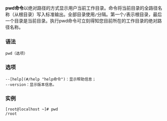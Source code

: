 **pwd命令**以绝对路径的方式显示用户当前工作目录。命令将当前目录的全路径名称（从根目录）写入标准输出。全部目录使用`/`分隔。第一个`/`表示根目录，最后一个目录是当前目录。执行pwd命令可立刻得知您目前所在的工作目录的绝对路径名称。

### 语法  

```
pwd（选项）
```

### 选项  

```
--[help](#/help "help命令")：显示帮助信息；
--version：显示版本信息。

```

### 实例  

```
[root@localhost ~]# pwd
/root
```